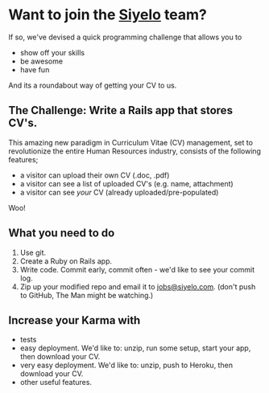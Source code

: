 # Want to join the [Siyelo](http://www.siyelo.com) team?

If so, we've devised a quick programming challenge that allows you to

* show off your skills
* be awesome
* have fun

And its a roundabout way of getting your CV to us.

## The Challenge: Write a Rails app that stores CV's.

This amazing new paradigm in Curriculum Vitae (CV) management, set to revolutionize the entire Human Resources industry, consists of the following features;

* a visitor can upload their own CV (.doc, .pdf)
* a visitor can see a list of uploaded CV's (e.g. name, attachment)
* a visitor can see *your* CV (already uploaded/pre-populated)

Woo!

## What you need to do

1. Use git.
1. Create a Ruby on Rails app.
1. Write code. Commit early, commit often - we'd like to see your commit log.
1. Zip up your modified repo and email it to [jobs@siyelo.com](mailto:jobs@siyelo.com). (don't push to GitHub, The Man might be watching.)

## Increase your Karma with

* tests
* easy deployment. We'd like to: unzip, run some setup, start your app, then download your CV.
* very easy deployment. We'd like to: unzip, push to Heroku, then download your CV.
* other useful features.
